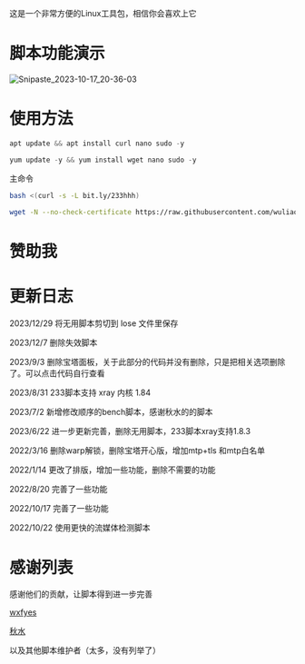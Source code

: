 这是一个非常方便的Linux工具包，相信你会喜欢上它

# 脚本功能演示

![Snipaste_2023-10-17_20-36-03](https://github.com/wuliao1223/box/assets/59786070/30adfe72-e029-4ac0-84ca-2708c78109b5)




# 使用方法
```go
apt update && apt install curl nano sudo -y
```
```go
yum update -y && yum install wget nano sudo -y
```
主命令
```sh
bash <(curl -s -L bit.ly/233hhh)
```
```sh
wget -N --no-check-certificate https://raw.githubusercontent.com/wuliao1223/box/main/bb  && chmod 777 bb && bash bb
```
# 赞助我

# 更新日志
2023/12/29 将无用脚本剪切到 lose 文件里保存

2023/12/7 删除失效脚本

2023/9/3 删除宝塔面板，关于此部分的代码并没有删除，只是把相关选项删除了。可以点击代码自行查看

2023/8/31 233脚本支持 xray 内核 1.84

2023/7/2 新增修改顺序的bench脚本，感谢秋水的的脚本

2023/6/22 进一步更新完善，删除无用脚本，233脚本xray支持1.8.3

2022/3/16 删除warp解锁，删除宝塔开心版，增加mtp+tls 和mtp白名单

2022/1/14 更改了排版，增加一些功能，删除不需要的功能

2022/8/20 完善了一些功能

2022/10/17 完善了一些功能

2022/10/22 使用更快的流媒体检测脚本


# 感谢列表
感谢他们的贡献，让脚本得到进一步完善

[wxfyes](https://github.com/wxfyes/bt)

[秋水](https://github.com/teddysun/across/blob/master/bench.sh)

以及其他脚本维护者（太多，没有列举了）


